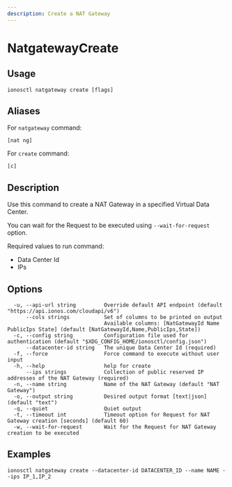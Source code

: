 ```yaml
---
description: Create a NAT Gateway
---
```


# NatgatewayCreate

## Usage

```text
ionosctl natgateway create [flags]
```

## Aliases

For `natgateway` command:
```text
[nat ng]
```

For `create` command:
```text
[c]
```

## Description

Use this command to create a NAT Gateway in a specified Virtual Data Center.

You can wait for the Request to be executed using `--wait-for-request` option.

Required values to run command:

* Data Center Id
* IPs

## Options

```text
  -u, --api-url string         Override default API endpoint (default "https://api.ionos.com/cloudapi/v6")
      --cols strings           Set of columns to be printed on output 
                               Available columns: [NatGatewayId Name PublicIps State] (default [NatGatewayId,Name,PublicIps,State])
  -c, --config string          Configuration file used for authentication (default "$XDG_CONFIG_HOME/ionosctl/config.json")
      --datacenter-id string   The unique Data Center Id (required)
  -f, --force                  Force command to execute without user input
  -h, --help                   help for create
      --ips strings            Collection of public reserved IP addresses of the NAT Gateway (required)
  -n, --name string            Name of the NAT Gateway (default "NAT Gateway")
  -o, --output string          Desired output format [text|json] (default "text")
  -q, --quiet                  Quiet output
  -t, --timeout int            Timeout option for Request for NAT Gateway creation [seconds] (default 60)
  -w, --wait-for-request       Wait for the Request for NAT Gateway creation to be executed
```

## Examples

```text
ionosctl natgateway create --datacenter-id DATACENTER_ID --name NAME --ips IP_1,IP_2
```

